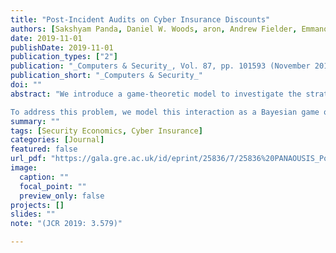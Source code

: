 ```yaml
---
title: "Post-Incident Audits on Cyber Insurance Discounts"
authors: [Sakshyam Panda, Daniel W. Woods, aron, Andrew Fielder, Emmanouil Panaousis]
date: 2019-11-01
publishDate: 2019-11-01
publication_types: ["2"]
publication: "_Computers & Security_, Vol. 87, pp. 101593 (November 2019)"
publication_short: "_Computers & Security_"
doi: ""
abstract: "We introduce a game-theoretic model to investigate the strategic interaction between a cyber insurance policyholder whose premium depends on her self-reported security level and an insurer with the power to audit the security level upon receiving an indemnity claim. Audits can reveal fraudulent (or simply careless) policyholders not following reported security procedures, in which case the insurer can refuse to indemnify the policyholder. However, the insurer has to bear an audit cost even when the policyholders have followed the prescribed security procedures. As audits can be expensive, a key problem insurers face is to devise an auditing strategy to deter policyholders from misrepresenting their security levels to gain a premium discount. This decision-making problem was motivated by conducting interviews with underwriters and reviewing regulatory filings in the US; we discovered that premiums are determined by security posture, yet this is often self-reported and insurers are concerned by whether security procedures are practised as reported by the policyholders.

To address this problem, we model this interaction as a Bayesian game of incomplete information and devise optimal auditing strategies for the insurers considering the possibility that the policyholder may misrepresent her security level. To the best of our knowledge, this work is the first theoretical consideration of post-incident claims management in cyber security. Our model captures the trade-off between the incentive to exaggerate security posture during the application process and the possibility of punishment for non-compliance with reported security policies. Simulations demonstrate that common sense techniques are not as efficient at providing effective cyber insurance audit decisions as the ones computed using game theory."
summary: ""
tags: [Security Economics, Cyber Insurance]
categories: [Journal]
featured: false
url_pdf: "https://gala.gre.ac.uk/id/eprint/25836/7/25836%20PANAOUSIS_Post-incident_Audits_On_Cyber_Insurance_Discounts_%28AAM%29_2019.pdf"
image:
  caption: ""
  focal_point: ""
  preview_only: false
projects: []
slides: ""
note: "(JCR 2019: 3.579)"

---
```

